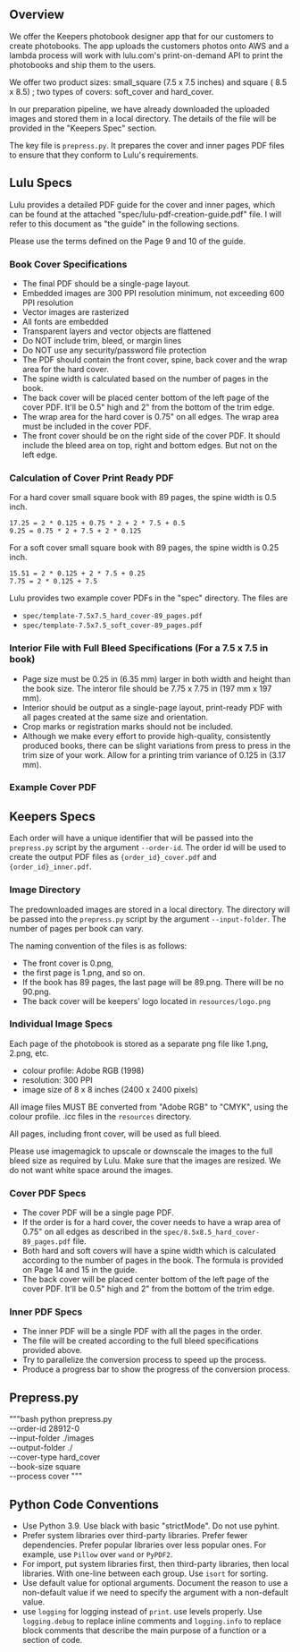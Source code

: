 ## Overview

We offer the Keepers photobook designer app that for our customers to create
photobooks. The app uploads the customers photos onto AWS and a lambda process
will work with lulu.com's print-on-demand API to print the photobooks and ship
them to the users.

We offer two product sizes: small_square (7.5 x 7.5 inches) and square ( 8.5 x
8.5) ; two types of covers: soft_cover and hard_cover.

In our preparation pipeline, we have already downloaded the uploaded
images and stored them in a local directory. The details of the file will be
provided in the "Keepers Spec" section.

The key file is `prepress.py`. It prepares the cover and inner pages PDF files
to ensure that they conform to Lulu's requirements.


## Lulu Specs

Lulu provides a detailed PDF guide for the cover and inner pages, which can be
found at the attached "spec/lulu-pdf-creation-guide.pdf" file. I will refer to 
this document as "the guide" in the following sections.

Please use the terms defined on the Page 9 and 10 of the guide.


### Book Cover Specifications 

- The final PDF should be a single-page layout. 
- Embedded images are 300 PPI resolution minimum, not exceeding 600 PPI
  resolution
- Vector images are rasterized
- All fonts are embedded
- Transparent layers and vector objects are flattened
- Do NOT include trim, bleed, or margin lines
- Do NOT use any security/password file protection
- The PDF should contain the front cover, spine, back cover and the wrap area
  for the hard cover.
- The spine width is calculated based on the number of pages in the book.
- The back cover will be placed center bottom of the left page of the cover
  PDF. It'll be 0.5" high and 2" from the bottom of the trim edge.
- The wrap area for the hard cover is 0.75" on all edges. The wrap area must be
  included in the cover PDF.
- The front cover should be on the right side of the cover PDF. It should
  include the bleed area on top, right and bottom edges. But not on the left
  edge.


### Calculation of Cover Print Ready PDF

For a hard cover small square book with 89 pages, the spine width is 0.5 inch.

    17.25 = 2 * 0.125 + 0.75 * 2 + 2 * 7.5 + 0.5  
    9.25 = 0.75 * 2 + 7.5 + 2 * 0.125 

For a soft cover small square book with 89 pages, the spine width is 0.25 inch.
    
    15.51 = 2 * 0.125 + 2 * 7.5 + 0.25
    7.75 = 2 * 0.125 + 7.5

Lulu provides two example cover PDFs in the "spec" directory. The files are

- `spec/template-7.5x7.5_hard_cover-89_pages.pdf`
- `spec/template-7.5x7.5_soft_cover-89_pages.pdf`


### Interior File with Full Bleed Specifications (For a 7.5 x 7.5 in book)

- Page size must be 0.25 in (6.35 mm) larger in both width and height than the
  book size. The interor file should be 7.75 x 7.75 in (197 mm x 197 mm).
- Interior should be output as a single-page layout, print-ready PDF with all
  pages created at the same size and orientation.
- Crop marks or registration marks should not be included.
- Although we make every effort to provide high-quality, consistently produced
  books, there can be slight variations from press to press in the trim size of
  your work. Allow for a printing trim variance of 0.125 in (3.17 mm).

### Example Cover PDF 


## Keepers Specs

Each order will have a unique identifier that will be passed into the
`prepress.py` script by the argument `--order-id`. The order id will be used to
create the output PDF files as `{order_id}_cover.pdf` and `{order_id}_inner.pdf`.

### Image Directory 

The predownloaded images are stored in a local directory. The directory will be
passed into the `prepress.py` script by the argument `--input-folder`. The
number of pages per book can vary.

The naming convention of the files is as follows:
- The front cover is 0.png, 
- the first page is 1.png, and so on.
- If the book has 89 pages, the last page will be 89.png. There will be no 90.png.
- The back cover will be keepers' logo located in `resources/logo.png`

### Individual Image Specs

Each page of the photobook is stored as a separate png file like 1.png, 2.png, etc.
- colour profile: Adobe RGB (1998)
- resolution: 300 PPI 
- image size of 8 x 8 inches (2400 x 2400 pixels)

All image files MUST BE converted from "Adobe RGB" to "CMYK", using the colour
profile. .icc files in the `resources` directory.

All pages, including front cover, will be used as full bleed.

Please use imagemagick to upscale or downscale the images to the full bleed
size as required by Lulu. Make sure that the images are resized. We do not want
white space around the images.

### Cover PDF Specs

- The cover PDF will be a single page PDF.
- If the order is for a hard cover, the cover needs to have a wrap area of
  0.75" on all edges as described in the `spec/8.5x8.5_hard_cover-89_pages.pdf`
  file.
- Both hard and soft covers will have a spine width which is calculated
  according to the number of pages in the book. The formula is provided on Page
  14 and 15 in the guide.
- The back cover will be placed center bottom of the left page of the cover
  PDF. It'll be 0.5" high and 2" from the bottom of the trim edge.

### Inner PDF Specs

- The inner PDF will be a single PDF with all the pages in the order.
- The file will be created according to the full bleed specifications provided above.
- Try to parallelize the conversion process to speed up the process.
- Produce a progress bar to show the progress of the conversion process.


## Prepress.py

"""bash
python prepress.py \
    --order-id 28912-0 \
    --input-folder ./images \
    --output-folder ./ \
    --cover-type hard_cover \
    --book-size square \
    --process cover
"""


## Python Code Conventions

- Use Python 3.9. Use black with basic "strictMode". Do not use pyhint.
- Prefer system libraries over third-party libraries. Prefer fewer
  dependencies. Prefer popular libraries over less popular ones. For example,
  use `Pillow` over `wand` or `PyPDF2`.
- For import, put system libraries first, then third-party libraries, then
  local libraries. With one-line between each group. Use `isort` for sorting.
- Use default value for optional arguments. Document the reason to use a
  non-default value if we need to specify the argument with a non-default
  value. 
- use `logging` for logging instead of `print`. use levels properly. Use
  `logging.debug` to replace inline comments and `logging.info` to replace
  block comments that describe the main purpose of a function or a section of
  code.
